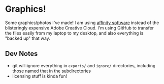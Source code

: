 # Graphics!

Some graphics/photos I've made! I am using [affinity software](https://affinity.serif.com) instead of the blisteringly expensive Adobe Creative Cloud.
I'm using GitHub to transfer the files easily from my laptop to my desktop, and also everything is "backed up" that way.

## Dev Notes

- git will ignore everything in `exports/` and `ignore/` directories, including those named that in the subdirectories
- licensing stuff is kinda fun!
